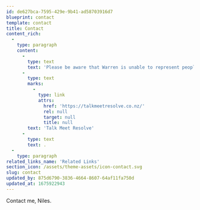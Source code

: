```yaml
---
id: de627bca-7595-429e-9b41-ad58703916d7
blueprint: contact
template: contact
title: Contact
content_rich:
  -
    type: paragraph
    content:
      -
        type: text
        text: 'Please be aware that Warren is unable to represent people in disputes with ACC as he now works with '
      -
        type: text
        marks:
          -
            type: link
            attrs:
              href: 'https://talkmeetresolve.co.nz/'
              rel: null
              target: null
              title: null
        text: 'Talk Meet Resolve'
      -
        type: text
        text: .
  -
    type: paragraph
related_links_name: 'Related Links'
section_icon: /assets/theme-assets/icon-contact.svg
slug: contact
updated_by: 875d6790-3836-4664-8607-64af11fa750d
updated_at: 1675922943
---
```

Contact me, Niles.